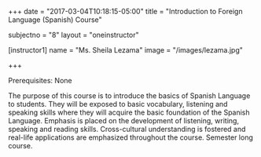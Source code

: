 +++
date = "2017-03-04T10:18:15-05:00"
title = "Introduction to Foreign Language (Spanish) Course"

subjectno = "8"
layout = "oneinstructor"

[instructor1]
name = "Ms. Sheila Lezama"
image = "/images/lezama.jpg"

+++

Prerequisites: None

The purpose of this course is to introduce the basics of Spanish Language to students. They will be exposed to basic vocabulary, listening and speaking skills where they will acquire the basic foundation of the Spanish Language. Emphasis is placed on the development of listening, writing, speaking and reading skills. Cross-cultural understanding is fostered and real-life applications are emphasized throughout the course. Semester long course.

